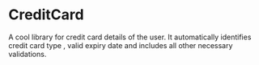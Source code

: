 # CreditCard

A cool library for credit card details of the user. It automatically identifies credit card type , valid expiry date and includes all other necessary validations.
